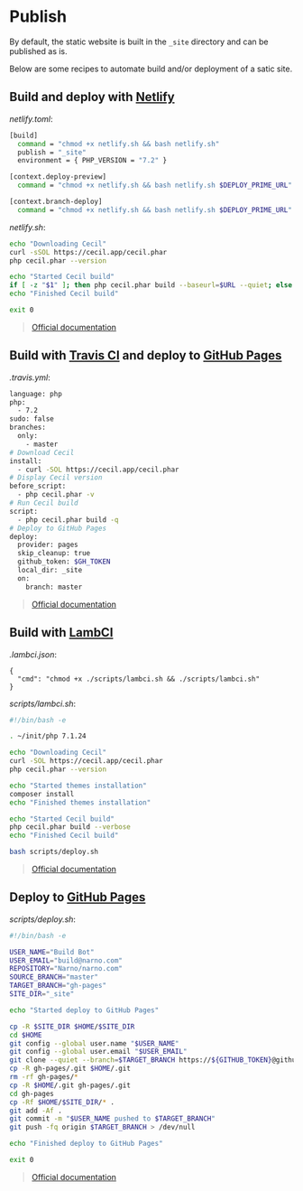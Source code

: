 <!--
description: "How to (build and) publish your website?"
-->

# Publish

By default, the static website is built in the `_site` directory and can be published as is.

Below are some recipes to automate build and/or deployment of a satic site.

## Build and deploy with [Netlify](https://www.netlify.com/)

_netlify.toml_:
```bash
[build]
  command = "chmod +x netlify.sh && bash netlify.sh"
  publish = "_site"
  environment = { PHP_VERSION = "7.2" }

[context.deploy-preview]
  command = "chmod +x netlify.sh && bash netlify.sh $DEPLOY_PRIME_URL"

[context.branch-deploy]
  command = "chmod +x netlify.sh && bash netlify.sh $DEPLOY_PRIME_URL"
```

_netlify.sh_:
```bash
echo "Downloading Cecil"
curl -sSOL https://cecil.app/cecil.phar
php cecil.phar --version

echo "Started Cecil build"
if [ -z "$1" ]; then php cecil.phar build --baseurl=$URL --quiet; else echo "URL: $1" && php cecil.phar build --baseurl=$1 --drafts --quiet; fi
echo "Finished Cecil build"

exit 0
```

> [Official documentation](https://www.netlify.com/docs/continuous-deployment/)

## Build with [Travis CI](https://travis-ci.com/) and deploy to [GitHub Pages](https://pages.github.com/)

_.travis.yml_:
```bash
language: php
php:
  - 7.2
sudo: false
branches:
  only:
    - master
# Download Cecil
install:
  - curl -SOL https://cecil.app/cecil.phar
# Display Cecil version
before_script:
  - php cecil.phar -v
# Run Cecil build
script:
  - php cecil.phar build -q
# Deploy to GitHub Pages
deploy:
  provider: pages
  skip_cleanup: true
  github_token: $GH_TOKEN
  local_dir: _site
  on:
    branch: master
```

> [Official documentation](https://docs.travis-ci.com/user/deployment/pages/)

## Build with [LambCI](https://github.com/lambci/lambci/)

_.lambci.json_:
```
{
  "cmd": "chmod +x ./scripts/lambci.sh && ./scripts/lambci.sh"
}
```

_scripts/lambci.sh_:
```bash
#!/bin/bash -e

. ~/init/php 7.1.24

echo "Downloading Cecil"
curl -SOL https://cecil.app/cecil.phar
php cecil.phar --version

echo "Started themes installation"
composer install
echo "Finished themes installation"

echo "Started Cecil build"
php cecil.phar build --verbose
echo "Finished Cecil build"

bash scripts/deploy.sh
```

> [Official documentation](https://github.com/lambci/lambci/blob/master/README.md)

## Deploy to [GitHub Pages](https://pages.github.com/)

_scripts/deploy.sh_:
```bash
#!/bin/bash -e

USER_NAME="Build Bot"
USER_EMAIL="build@narno.com"
REPOSITORY="Narno/narno.com"
SOURCE_BRANCH="master"
TARGET_BRANCH="gh-pages"
SITE_DIR="_site"

echo "Started deploy to GitHub Pages"

cp -R $SITE_DIR $HOME/$SITE_DIR
cd $HOME
git config --global user.name "$USER_NAME"
git config --global user.email "$USER_EMAIL"
git clone --quiet --branch=$TARGET_BRANCH https://${GITHUB_TOKEN}@github.com/${REPOSITORY}.git $TARGET_BRANCH > /dev/null
cp -R gh-pages/.git $HOME/.git
rm -rf gh-pages/*
cp -R $HOME/.git gh-pages/.git
cd gh-pages
cp -Rf $HOME/$SITE_DIR/* .
git add -Af .
git commit -m "$USER_NAME pushed to $TARGET_BRANCH"
git push -fq origin $TARGET_BRANCH > /dev/null

echo "Finished deploy to GitHub Pages"

exit 0
```

> [Official documentation](https://help.github.com/en/articles/configuring-a-publishing-source-for-github-pages)
